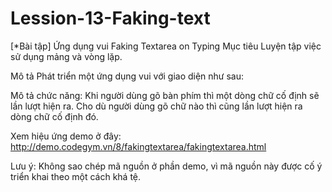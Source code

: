 # Lession-13-Faking-text
[*Bài tập] Ứng dụng vui Faking Textarea on Typing
Mục tiêu
Luyện tập việc sử dụng mảng và vòng lặp.

Mô tả
Phát triển một ứng dụng vui với giao diện như sau:



Mô tả chức năng:
Khi người dùng gõ bàn phím thì một dòng chữ cố định sẽ lần lượt hiện ra. Cho dù người dùng gõ chữ nào thì cũng lần lượt hiện ra dòng chữ cố định đó.

Xem hiệu ứng demo ở đây: http://demo.codegym.vn/8/fakingtextarea/fakingtextarea.html

Lưu ý: Không sao chép mã nguồn ở phần demo, vì mã nguồn này được cố ý triển khai theo một cách khá tệ.
